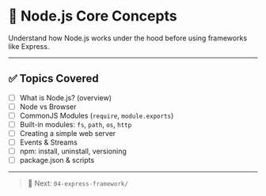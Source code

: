 # 📗 Node.js Core Concepts

Understand how Node.js works under the hood before using frameworks like Express.

---

## ✅ Topics Covered

- [ ] What is Node.js? (overview)
- [ ] Node vs Browser
- [ ] CommonJS Modules (`require`, `module.exports`)
- [ ] Built-in modules: `fs`, `path`, `os`, `http`
- [ ] Creating a simple web server
- [ ] Events & Streams
- [ ] npm: install, uninstall, versioning
- [ ] package.json & scripts

---

> 🚀 Next: `04-express-framework/`
